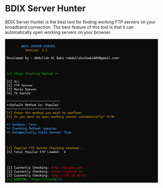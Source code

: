 # BDIX Server Hunter

BDIX Server Hunter is the best tool for finding working FTP servers on your broadband connection. The best feature of this tool is that it can automatically open working servers on your browser.

![sample](sample.png)